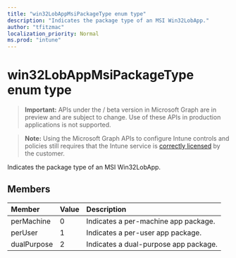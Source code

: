 ```yaml
---
title: "win32LobAppMsiPackageType enum type"
description: "Indicates the package type of an MSI Win32LobApp."
author: "tfitzmac"
localization_priority: Normal
ms.prod: "intune"
---
```


# win32LobAppMsiPackageType enum type

> **Important:** APIs under the / beta version in Microsoft Graph are in preview and are subject to change. Use of these APIs in production applications is not supported.

> **Note:** Using the Microsoft Graph APIs to configure Intune controls and policies still requires that the Intune service is [correctly licensed](https://go.microsoft.com/fwlink/?linkid=839381) by the customer.

Indicates the package type of an MSI Win32LobApp.
## Members
|Member|Value|Description|
|:---|:---|:---|
|perMachine|0|Indicates a per-machine app package.|
|perUser|1|Indicates a per-user app package.|
|dualPurpose|2|Indicates a dual-purpose app package.|






